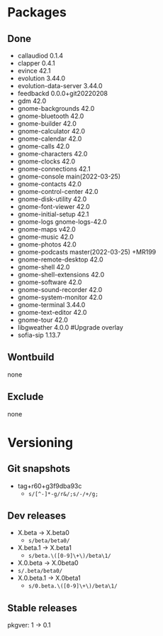 # Packages
## Done
- callaudiod 0.1.4
- clapper 0.4.1
- evince 42.1
- evolution 3.44.0
- evolution-data-server 3.44.0
- feedbackd 0.0.0+git20220208
- gdm 42.0
- gnome-backgrounds 42.0
- gnome-bluetooth 42.0
- gnome-builder 42.0
- gnome-calculator 42.0
- gnome-calendar 42.0
- gnome-calls 42.0
- gnome-characters 42.0
- gnome-clocks 42.0
- gnome-connections 42.1
- gnome-console main(2022-03-25)
- gnome-contacts 42.0
- gnome-control-center 42.0
- gnome-disk-utility 42.0
- gnome-font-viewer 42.0
- gnome-initial-setup 42.1
- gnome-logs gnome-logs-42.0
- gnome-maps v42.0
- gnome-music 42.0
- gnome-photos 42.0
- gnome-podcasts master(2022-03-25) +MR199
- gnome-remote-desktop 42.0
- gnome-shell 42.0
- gnome-shell-extensions 42.0
- gnome-software 42.0
- gnome-sound-recorder 42.0
- gnome-system-monitor 42.0
- gnome-terminal 3.44.0
- gnome-text-editor 42.0
- gnome-tour 42.0
- libgweather 4.0.0 #Upgrade overlay
- sofia-sip 1.13.7

## Wontbuild
none
## Exclude
none

# Versioning
## Git snapshots
* tag+r60+g3f9dba93c
  * `s/[^-]*-g/r&/;s/-/+/g;`
## Dev releases
* X.beta -> X.beta0
  * `s/beta/beta0/`
* X.beta.1 -> X.beta1
  * `s/beta.\([0-9]\+\)/beta\1/`
* X.0.beta -> X.0beta0
* `s/.beta/beta0/`
* X.0.beta.1 -> X.0beta1
  * `s/0.beta.\([0-9]\+\)/beta\1/`
## Stable releases
pkgver: 1 -> 0.1
